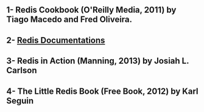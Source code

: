 ## 1- Redis Cookbook (O'Reilly Media, 2011) by Tiago Macedo and Fred Oliveira.
## 2- [Redis Documentations](http://redis.io/documentation)
## 3- Redis in Action (Manning, 2013) by Josiah L. Carlson
## 4-  The Little Redis Book (Free Book, 2012) by Karl Seguin